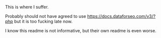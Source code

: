 This is where I suffer.

Probably should not have agreed to use https://docs.dataforseo.com/v3/?php but it is too fucking late now.

I know this readme is not informative, but their own readme is even worse.
